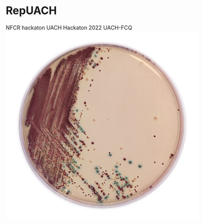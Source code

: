 # RepUACH
NFCR hackaton UACH
Hackaton 2022 UACH-FCQ
![](https://github.com/NFCR96/RepUACH/blob/main/chromid-coli-o157h7.png)


